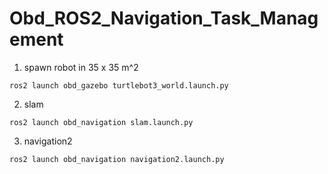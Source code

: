 # Obd_ROS2_Navigation_Task_Management

1. spawn robot in 35 x 35 m^2

```
ros2 launch obd_gazebo turtlebot3_world.launch.py
```

2. slam

```
ros2 launch obd_navigation slam.launch.py
```

3. navigation2

```
ros2 launch obd_navigation navigation2.launch.py
```
